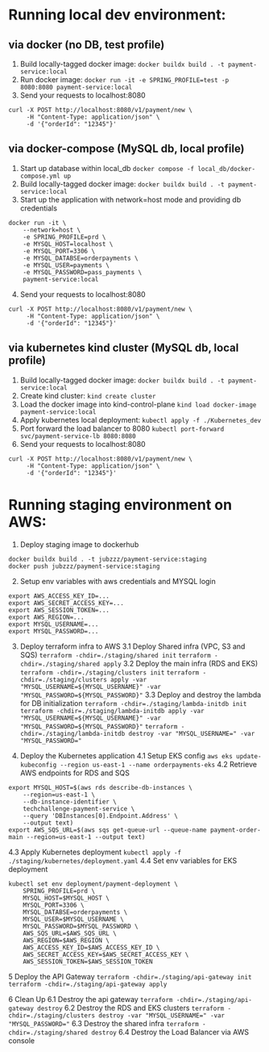 # Running local dev environment:

## via docker (no DB, test profile)
1. Build locally-tagged docker image:
`docker buildx build . -t payment-service:local`
2. Run docker image:
`docker run -it -e SPRING_PROFILE=test -p 8080:8080 payment-service:local`
3. Send your requests to localhost:8080
```
curl -X POST http://localhost:8080/v1/payment/new \
     -H "Content-Type: application/json" \
     -d '{"orderId": "12345"}'
```

## via docker-compose (MySQL db, local profile)
1. Start up database within local_db
`docker compose -f local_db/docker-compose.yml up`
2. Build locally-tagged docker image:
`docker buildx build . -t payment-service:local`
3. Start up the application with network=host mode and providing db credentials
```
docker run -it \
    --network=host \
    -e SPRING_PROFILE=prd \
    -e MYSQL_HOST=localhost \
    -e MYSQL_PORT=3306 \
    -e MYSQL_DATABSE=orderpayments \
    -e MYSQL_USER=payments \
    -e MYSQL_PASSWORD=pass_payments \
    payment-service:local
```
4. Send your requests to localhost:8080
```
curl -X POST http://localhost:8080/v1/payment/new \
     -H "Content-Type: application/json" \
     -d '{"orderId": "12345"}'
```

## via kubernetes kind cluster (MySQL db, local profile)
1. Build locally-tagged docker image:
`docker buildx build . -t payment-service:local`
2. Create kind cluster:
`kind create cluster`
3. Load the docker image into kind-control-plane
`kind load docker-image payment-service:local`
4. Apply kubernetes local deployment:
`kubectl apply -f ./Kubernetes_dev`
5. Port forward the load balancer to 8080
`kubectl port-forward svc/payment-service-lb 8080:8080`
6. Send your requests to localhost:8080
```
curl -X POST http://localhost:8080/v1/payment/new \
     -H "Content-Type: application/json" \
     -d '{"orderId": "12345"}'
```

# Running staging environment on AWS:
1. Deploy staging image to dockerhub
```
docker buildx build . -t jubzzz/payment-service:staging
docker push jubzzz/payment-service:staging
```
2. Setup env variables with aws credentials and MYSQL login
```
export AWS_ACCESS_KEY_ID=...
export AWS_SECRET_ACCESS_KEY=...
export AWS_SESSION_TOKEN=...
export AWS_REGION=...
export MYSQL_USERNAME=...
export MYSQL_PASSWORD=...
```
3. Deploy terraform infra to AWS
3.1 Deploy Shared infra (VPC, S3 and SQS)
`terraform -chdir=./staging/shared init`
`terraform -chdir=./staging/shared apply`
3.2 Deploy the main infra (RDS and EKS)
`terraform -chdir=./staging/clusters init`
`terraform -chdir=./staging/clusters apply -var "MYSQL_USERNAME=${MYSQL_USERNAME}" -var "MYSQL_PASSWORD=${MYSQL_PASSWORD}"`
3.3 Deploy and destroy the lambda for DB initialization
`terraform -chdir=./staging/lambda-initdb init`
`terraform -chdir=./staging/lambda-initdb apply -var "MYSQL_USERNAME=${MYSQL_USERNAME}" -var "MYSQL_PASSWORD=${MYSQL_PASSWORD}"`
`terraform -chdir=./staging/lambda-initdb destroy -var "MYSQL_USERNAME=" -var "MYSQL_PASSWORD="`

4. Deploy the Kubernetes application
4.1 Setup EKS config
`aws eks update-kubeconfig --region us-east-1 --name orderpayments-eks`
4.2 Retrieve AWS endpoints for RDS and SQS
```
export MYSQL_HOST=$(aws rds describe-db-instances \
    --region=us-east-1 \
    --db-instance-identifier \
    techchallenge-payment-service \
    --query 'DBInstances[0].Endpoint.Address' \
    --output text)
export AWS_SQS_URL=$(aws sqs get-queue-url --queue-name payment-order-main --region=us-east-1 --output text)
```
4.3 Apply Kubernetes deployment
`kubectl apply -f ./staging/kubernetes/deployment.yaml`
4.4 Set env variables for EKS deployment 
```
kubectl set env deployment/payment-deployment \
    SPRING_PROFILE=prd \
    MYSQL_HOST=$MYSQL_HOST \
    MYSQL_PORT=3306 \
    MYSQL_DATABSE=orderpayments \
    MYSQL_USER=$MYSQL_USERNAME \
    MYSQL_PASSWORD=$MYSQL_PASSWORD \
    AWS_SQS_URL=$AWS_SQS_URL \
    AWS_REGION=$AWS_REGION \
    AWS_ACCESS_KEY_ID=$AWS_ACCESS_KEY_ID \
    AWS_SECRET_ACCESS_KEY=$AWS_SECRET_ACCESS_KEY \
    AWS_SESSION_TOKEN=$AWS_SESSION_TOKEN
```
5 Deploy the API Gateway
`terraform -chdir=./staging/api-gateway init`
`terraform -chdir=./staging/api-gateway apply`

6 Clean Up
6.1 Destroy the api gateway
`terraform -chdir=./staging/api-gateway destroy`
6.2 Destroy the RDS and EKS clusters
`terraform -chdir=./staging/clusters destroy -var "MYSQL_USERNAME=" -var "MYSQL_PASSWORD="`
6.3 Destroy the shared infra
`terraform -chdir=./staging/shared destroy`
6.4 Destroy the Load Balancer via AWS console